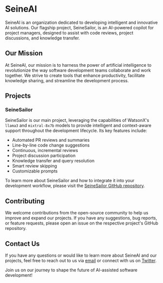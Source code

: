 # SeineAI

SeineAI is an organization dedicated to developing intelligent and innovative AI solutions. Our flagship project, SeineSailor, is an AI-powered copilot for project managers, designed to assist with code reviews, project discussions, and knowledge transfer.

## Our Mission

At SeineAI, our mission is to harness the power of artificial intelligence to revolutionize the way software development teams collaborate and work together. We strive to create tools that enhance productivity, facilitate knowledge sharing, and streamline the development process.

## Projects

### SeineSailor

SeineSailor is our main project, leveraging the capabilities of WatsonX's `llama3` and `mixtral-8x7b` models to provide intelligent and context-aware support throughout the development lifecycle. Its key features include:

- Automated PR reviews and summaries
- Line-by-line code change suggestions
- Continuous, incremental reviews
- Project discussion participation
- Knowledge transfer and query resolution
- Smart review skipping
- Customizable prompts

To learn more about SeineSailor and how to integrate it into your development workflow, please visit the [SeineSailor GitHub repository](https://github.com/SeineAI/SeineSailor).

## Contributing

We welcome contributions from the open-source community to help us improve and expand our projects. If you have any suggestions, bug reports, or feature requests, please open an issue on the respective project's GitHub repository.

## Contact Us

If you have any questions or would like to learn more about SeineAI and our projects, feel free to reach out to us via [email](mailto:info@seine-AI.com) or connect with us on [Twitter](https://x.com/SeineAi23196).

Join us on our journey to shape the future of AI-assisted software development!
